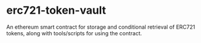 # erc721-token-vault
An ethereum smart contract for storage and conditional retrieval of ERC721 tokens, along with tools/scripts for using the contract. 
